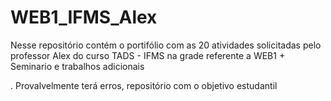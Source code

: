 # WEB1_IFMS_Alex
Nesse repositório contém o portifólio com as 20 atividades solicitadas pelo professor Alex do curso TADS - IFMS na grade referente a WEB1 + Seminario e trabalhos adicionais

  . Provalvelmente terá erros, repositório com o objetivo estudantil
